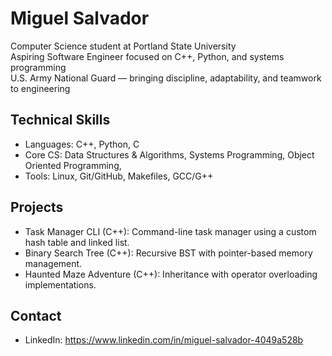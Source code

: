 # Miguel Salvador

Computer Science student at Portland State University  
Aspiring Software Engineer focused on C++, Python, and systems programming  
U.S. Army National Guard — bringing discipline, adaptability, and teamwork to engineering

## Technical Skills
- Languages: C++, Python, C
- Core CS: Data Structures & Algorithms, Systems Programming, Object Oriented Programming, 
- Tools: Linux, Git/GitHub, Makefiles, GCC/G++

## Projects
- Task Manager CLI (C++): Command-line task manager using a custom hash table and linked list.
- Binary Search Tree (C++): Recursive BST with pointer-based memory management.
- Haunted Maze Adventure (C++): Inheritance with operator overloading implementations.

## Contact
- LinkedIn: https://www.linkedin.com/in/miguel-salvador-4049a528b
